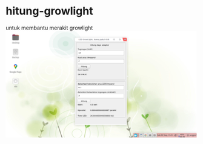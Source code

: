 # hitung-growlight
untuk membantu merakit growlight
!["contoh"](https://github.com/anggileo/hitung-growlight/blob/main/Screenshot%20from%202023-09-02%2015-51-54.png)

